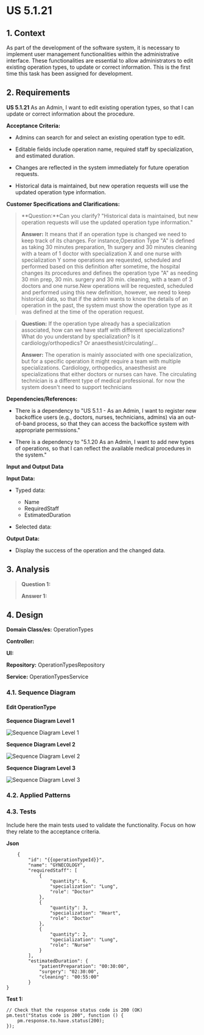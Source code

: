 # US 5.1.21


## 1. Context

As part of the development of the software system, it is necessary to implement user management functionalities within the administrative interface. These functionalities are essential to allow administrators to edit existing operation types, to update or correct information. 
This is the first time this task has been assigned for development.

## 2. Requirements

**US 5.1.21** As an Admin, I want to edit existing operation types, so that I can update or correct
information about the procedure.

**Acceptance Criteria:** 

- Admins can search for and select an existing operation type to edit.

- Editable fields include operation name, required staff by specialization, and estimated
duration.

- Changes are reflected in the system immediately for future operation requests.

- Historical data is maintained, but new operation requests will use the updated operation type
information.

**Customer Specifications and Clarifications:**

> **Question:**Can you clarify? "Historical data is maintained, but new operation requests will use the updated operation type information."
>
> **Answer:** It means that if an operation type is changed we need to keep track of its changes. For instance,Operation Type "A" is defined as taking 30 minutes preparation, 1h surgery and 30 minutes cleaning with a team of 1 doctor with specialization X and one nurse with specialization Y some operations are requested, scheduled and performed based on this definition after sometime, the hospital changes its procedures and defines the operation type "A" as needing 30 min prep, 30 min. surgery and 30 min. cleaning, with a team of 3 doctors and one nurse.New operations will be requested, scheduled and performed using this new definition, however, we need to keep historical data, so that if the admin wants to know the details of an operation in the past, the system must show the operation type as it was defined at the time of the operation request.


> **Question:** If the operation type already has a specialization associated, how can we have staff with different specializations?
>What do you understand by specialization? Is it cardiology/orthopedics? Or anaesthesist/circulating/...
>
> **Answer:** The operation is mainly associated with one specialization, but for a specific operation it might require a team with multiple specializations.
>Cardiology, orthopedics, anaesthesist are specializations that either doctors or nurses can have.
>The circulating technician is a different type of medical professional. for now the system doesn't need to support technicians






**Dependencies/References:**

* There is a dependency to "US 5.1.1 - As an Admin, I want to register new backoffice users (e.g., doctors, nurses, technicians, admins) via an out-of-band process, so that they can access the
backoffice system with appropriate permissions."

* There is a dependency to "5.1.20 As an Admin, I want to add new types of operations, so that I can reflect the available medical procedures in the system."


**Input and Output Data**

**Input Data:**

* Typed data:
    * Name
    * RequiredStaff
    * EstimatedDuration


* Selected data:
    


**Output Data:**
* Display the success of the operation and the changed data.

## 3. Analysis

> **Question 1:**
>
> **Answer 1:**

[//]: # (### 3.1. Domain Model)

[//]: # (![sub domain model]&#40;us1000-sub-domain-model.svg&#41;)

## 4. Design


**Domain Class/es:** OperationTypes

**Controller:**

**UI:** 

**Repository:**	OperationTypesRepository

**Service:** OperationTypesService



### 4.1. Sequence Diagram

#### Edit OperationType

**Sequence Diagram Level 1**

![Sequence Diagram Level 1](sequence-diagram-1.svg "Actor and System")

**Sequence Diagram Level 2**

![Sequence Diagram Level 2](sequence-diagram-2.svg "FrontEnd and BackEnd")

**Sequence Diagram Level 3**

![Sequence Diagram Level 3](sequence-diagram-3.svg "Edit OperationType")





### 4.2. Applied Patterns

### 4.3. Tests

Include here the main tests used to validate the functionality. Focus on how they relate to the acceptance criteria.



**Json**

```
    {
        "id": "{{operationTypeId}}",
        "name": "GYNECOLOGY",
        "requiredStaff": [
            {
                "quantity": 6,
                "specialization": "Lung",
                "role": "Doctor"
            },
            {
                "quantity": 3,
                "specialization": "Heart",
                "role": "Doctor"
            },
            {
                "quantity": 2,
                "specialization": "Lung",
                "role": "Nurse"
            }
        ],
        "estimatedDuration": {
            "patientPreparation": "00:30:00",
            "surgery": "02:30:00",
            "cleaning": "00:55:00"
        }
}

```

**Test 1:**


```
// Check that the response status code is 200 (OK)
pm.test("Status code is 200", function () {
    pm.response.to.have.status(200);
});
````


[//]: # (## 5. Implementation)

[//]: # ()
[//]: # ()
[//]: # (### Methods in the ListUsersController)

[//]: # (* **Iterable<SystemUser> filteredUsersOfBackOffice&#40;&#41;**  this method filters to list all backoffice users)

[//]: # ()
[//]: # ()
[//]: # ()
[//]: # (### Methods in the AddUsersController)

[//]: # ()
[//]: # (* **Role[] getRoleTypes&#40;&#41;** this method list the roles to choose for the User)

[//]: # ()
[//]: # (* **SystemUser addUser&#40;final String email, final String password, final String firstName,)

[//]: # (  final String lastName, final Set<Role> roles, final Calendar createdOn&#41;**  this method send the information to create the User.)

[//]: # ()
[//]: # (* **String generatePassword&#40;&#41;** this method automatically generate a password for the User. )

[//]: # ()
[//]: # ()
[//]: # ()
[//]: # (### Methods in the DeactivateUsersController)

[//]: # ()
[//]: # (* **Iterable<SystemUser> activeUsers&#40;&#41;** this method list all the activated Users. )

[//]: # ()
[//]: # (* **Iterable<SystemUser> deactiveUsers&#40;&#41;** this method list all the deactivated Users.)

[//]: # ()
[//]: # (* **SystemUser activateUser&#40;final SystemUser user&#41;** this method activate the chosen User.)

[//]: # ()
[//]: # (* **SystemUser deactivateUser&#40;final SystemUser user&#41;** this method deactivate the chosen User. )

[//]: # ()
[//]: # ()
[//]: # (## 6. Integration/Demonstration)



[//]: # (## 7. Observations)

[//]: # ()
[//]: # (*This section should be used to include any content that does not fit any of the previous sections.*)

[//]: # ()
[//]: # (*The team should present here, for instance, a critical perspective on the developed work including the analysis of alternative solutions or related works*)

[//]: # ()
[//]: # (*The team should include in this section statements/references regarding third party works that were used in the development this work.*)
